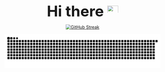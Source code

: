 <p align="center">
  <font size="10"><b>Hi there <img src="https://raw.githubusercontent.com/Tarikul-Islam-Anik/Microsoft-Teams-Animated-Emojis/master/Emojis/Hand%20gestures/Waving%20Hand.png" width="35" height="35"></b></font>
</p>
<p align="center">
  <a href="https://git.io/streak-stats"><img src="https://streak-stats.demolab.com?user=BetterCallShiv&theme=github-dark&hide_border=true&date_format=j%20M%5B%20Y%5D" alt="GitHub Streak" /></a>
</p>
<picture align="center">
  <source media="(prefers-color-scheme: dark)" srcset="https://raw.githubusercontent.com/BetterCallShiv/BetterCallShiv/output/github-contribution-grid-snake-dark.svg">
  <source media="(prefers-color-scheme: light)" srcset="https://raw.githubusercontent.com/BetterCallShiv/BetterCallShiv/output/github-contribution-grid-snake.svg">
  <img alt="github contribution grid snake animation" src="https://raw.githubusercontent.com/BetterCallShiv/BetterCallShiv/output/github-contribution-grid-snake.svg">
</picture>
